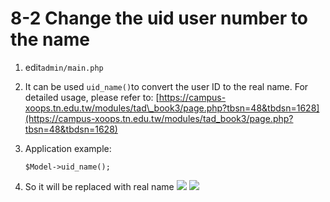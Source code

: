 # 8-2 Change the uid user number to the name



1. edit`admin/main.php`
2. It can be used `uid_name()`to convert the user ID to the real name. For detailed usage, please refer to: [https://campus-xoops.tn.edu.tw/modules/tad\_book3/page.php?tbsn=48&tbdsn=1628](https://campus-xoops.tn.edu.tw/modules/tad_book3/page.php?tbsn=48&tbdsn=1628)
3. Application example:

   ```text
   $Model->uid_name();
   ```

4. So it will be replaced with real name ![](https://campus-xoops.tn.edu.tw/uploads/tad_book3/image/47/%E7%81%AB%E7%8B%90%E6%88%AA%E5%9B%BE_2020-05-29T00-59-48.555Z.png) ![](https://campus-xoops.tn.edu.tw/uploads/tad_book3/image/47/%E7%81%AB%E7%8B%90%E6%88%AA%E5%9B%BE_2020-05-29T01-07-38.715Z.png)

